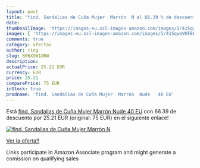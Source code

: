 ```yaml
---
layout: post
title: 'find. Sandalias de Cuña Mujer  Marrón  N al 66.39 % de descuento'
date: 
thumbnailImage: 'https://images-eu.ssl-images-amazon.com/images/I/415qwaVKFBL._SL200_.jpg'
images: [ 'https://images-eu.ssl-images-amazon.com/images/I/415qwaVKFBL._SL200_.jpg' ]
comments: true
category: ofertas
author: ring
slug: B06X9W1XRW
description:
actualPrice: 25.21 EUR
currency: EUR
price: 25.21
comparePrice: 75 EUR
inStock: true
prodname: 'find. Sandalias de Cuña Mujer  Marrón  Nude   40 EU'
---
```


Está [find. Sandalias de Cuña Mujer  Marrón  Nude   40 EU](https://www.amazon.es/dp/B06X9W1XRW/?tag=tolees-21) con 66.39 de descuento por 25.21 EUR (original: 75 EUR) en el siguiente enlace!

[![find. Sandalias de Cuña Mujer  Marrón  N](https://images-eu.ssl-images-amazon.com/images/I/415qwaVKFBL._SL200_.jpg)](https://www.amazon.es/dp/B06X9W1XRW/?tag=tolees-21)

[Ver la oferta!!](https://www.amazon.es/dp/B06X9W1XRW/?tag=tolees-21)

Links participate in Amazon Associate program and might generate a comission on qualifying sales


